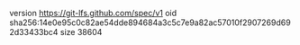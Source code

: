 version https://git-lfs.github.com/spec/v1
oid sha256:14e0e95c0c82ae54dde894684a3c5c7e9a82ac57010f2907269d692d33433bc4
size 38604
